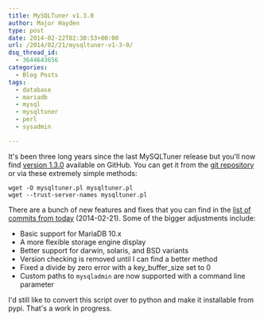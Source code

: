 ```yaml
---
title: MySQLTuner v1.3.0
author: Major Hayden
type: post
date: 2014-02-22T02:30:53+00:00
url: /2014/02/21/mysqltuner-v1-3-0/
dsq_thread_id:
  - 3644643656
categories:
  - Blog Posts
tags:
  - database
  - mariadb
  - mysql
  - mysqltuner
  - perl
  - sysadmin

---
```

It's been three long years since the last MySQLTuner release but you'll now find [version 1.3.0][1] available on GitHub. You can get it from the [git repository][2] or via these extremely simple methods:

```
wget -O mysqltuner.pl mysqltuner.pl
wget --trust-server-names mysqltuner.pl
```


There are a bunch of new features and fixes that you can find in the [list of commits from today][3] (2014-02-21). Some of the bigger adjustments include:

  * Basic support for MariaDB 10.x
  * A more flexible storage engine display
  * Better support for darwin, solaris, and BSD variants
  * Version checking is removed until I can find a better method
  * Fixed a divide by zero error with a key\_buffer\_size set to 0
  * Custom paths to `mysqladmin` are now supported with a command line parameter

I'd still like to convert this script over to python and make it installable from pypi. That's a work in progress.

 [1]: https://github.com/major/MySQLTuner-perl/releases/tag/v1.3.0
 [2]: https://github.com/major/MySQLTuner-perl
 [3]: https://github.com/major/MySQLTuner-perl/commits/master
